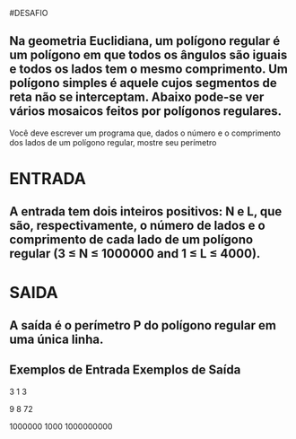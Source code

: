 #DESAFIO

## Na geometria Euclidiana, um polígono regular é um polígono em que todos os ângulos são iguais e todos os lados tem o mesmo comprimento. Um polígono simples é aquele cujos segmentos de reta não se interceptam. Abaixo pode-se ver vários mosaicos feitos por polígonos regulares.
Você deve escrever um programa que, dados o número e o comprimento dos lados de um polígono regular, mostre seu perímetro


# ENTRADA

## A entrada tem dois inteiros positivos: N e L, que são, respectivamente, o número de lados e o comprimento de cada lado de um polígono regular (3 ≤ N ≤ 1000000 and 1 ≤ L ≤ 4000).

# SAIDA

## A saída é o perímetro P do polígono regular em uma única linha.

## Exemplos de Entrada	Exemplos de Saída

3 1                         3 

9 8                         72

1000000 1000                1000000000